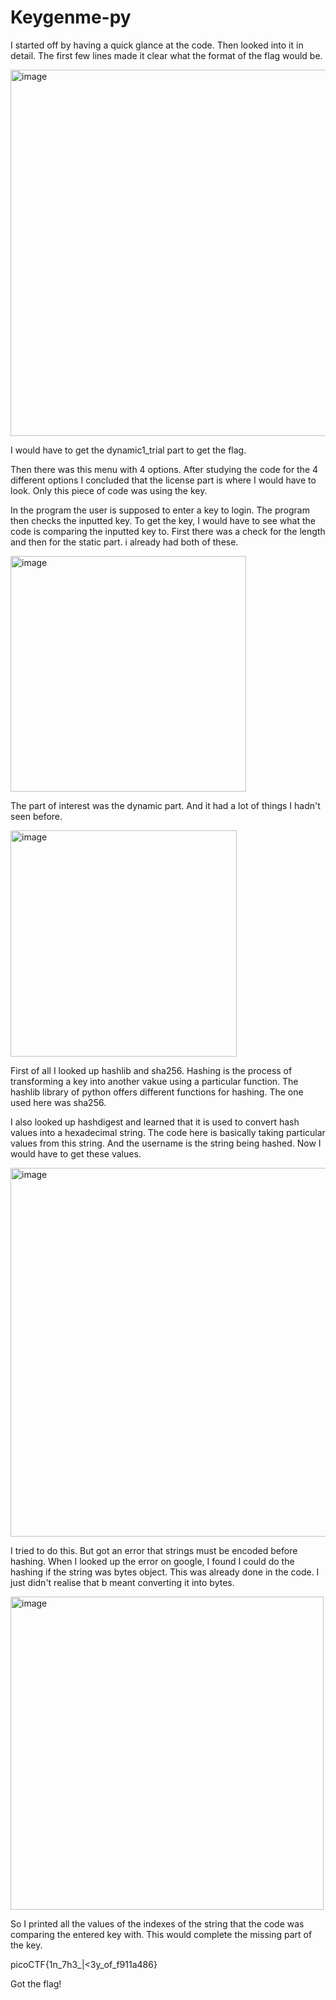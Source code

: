 # Keygenme-py


I started off by having a quick glance at the code.
Then looked into it in detail. 
The first few lines made it clear what the format of the flag would be.

<img width="586" alt="image" src="https://github.com/Nisargs23/picoCTF/assets/148000598/37fa2b11-ce18-4c27-9653-443c3eceebcc">

I would have to get the dynamic1_trial part to get the flag.

Then there was this menu with 4 options. After studying the code for the 4 different options I concluded that the license part is where I would have to look.
Only this piece of code was using the key.

In the program the user is supposed to enter a key to login. The program then checks the inputted key. To get the key, I would have to see what the code is comparing the inputted key to.
First there was a check for the length and then for the static part. i already had both of these.

<img width="377" alt="image" src="https://github.com/Nisargs23/picoCTF/assets/148000598/f53d31bc-82ed-458a-bf5a-72438223f6f5">

The part of interest was the dynamic part. And it had a lot of things I hadn't seen before.

<img width="362" alt="image" src="https://github.com/Nisargs23/picoCTF/assets/148000598/aa858e86-f5dd-4a2d-8a66-06254ebdb38a">

First of all I looked up hashlib and sha256.
Hashing is the process of transforming a key into another vakue using a particular function.
The hashlib library of python offers different functions for hashing. The one used here was sha256.

I also looked up hashdigest and learned that it is used to convert hash values into a hexadecimal string. The code here is basically taking particular values from this string. 
And the username is the string being hashed. 
Now I would have to get these values.

<img width="590" alt="image" src="https://github.com/Nisargs23/picoCTF/assets/148000598/8576aa4a-3a9e-47da-8255-c17b686ebca7">

I tried to do this. 
But got an error that strings must be encoded before hashing.
When I looked up the error on google, I found I could do the hashing if the string was bytes object. This was already done in the code. I just didn't realise that b meant converting it into bytes.

<img width="501" alt="image" src="https://github.com/Nisargs23/picoCTF/assets/148000598/e729554a-77ec-4b9e-9dd8-c15fb531579b">

So I printed all the values of the indexes of the string that the code was comparing the entered key with. 
This would complete the missing part of the key.

picoCTF{1n_7h3_|<3y_of_f911a486}

Got the flag!



